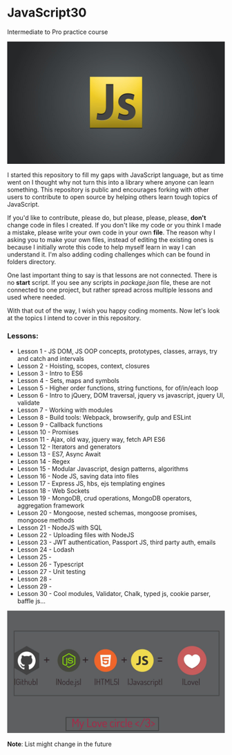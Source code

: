 # JavaScript30
Intermediate to Pro practice course

![](readMe_img/js-logo.jpg)

I started this repository to fill my gaps with JavaScript language, but as time went on I thought why not turn this into a library
where anyone can learn something. 
This repository is public and encourages forking with other users to contribute to open source by helping others learn
tough topics of JavaScript.

If you'd like to contribute, please do, but please, please, please, **don't** change code in files I created. If you don't like my code
or you think I made a mistake, please write your own code in your own **file**. 
The reason why I asking you to make your own files, instead of editing the existing ones is because I initially wrote this code
to help myself learn in way I can understand it.
I'm also adding coding challenges which can be found in folders directory.

One last important thing to say is that lessons are not connected. 
There is no **start** script. If you see any scripts in *package.json* file, these are not connected to one project, but rather spread across multiple lessons and used where needed.

With that out of the way, I wish you happy coding moments. 
Now let's look at the topics I intend to cover in this repository.

### Lessons: 
* Lesson 1 - JS DOM, JS OOP concepts, prototypes, classes, arrays, try and catch and intervals
* Lesson 2 - Hoisting, scopes, context, closures
* Lesson 3 - Intro to ES6
* Lesson 4 - Sets, maps and symbols
* Lesson 5 - Higher order functions, string functions, for of/in/each loop
* Lesson 6 - Intro to jQuery, DOM traversal, jquery vs javascript, jquery UI, validate
* Lesson 7 - Working with modules
* Lesson 8 - Build tools: Webpack, browserify, gulp and ESLint
* Lesson 9 - Callback functions
* Lesson 10 - Promises
* Lesson 11 - Ajax, old way, jquery way, fetch API ES6
* Lesson 12 - Iterators and generators
* Lesson 13 - ES7, Async Await
* Lesson 14 - Regex
* Lesson 15 - Modular Javascript, design patterns, algorithms
* Lesson 16 - Node JS, saving data into files
* Lesson 17 - Express JS, hbs, ejs templating engines
* Lesson 18 - Web Sockets
* Lesson 19 - MongoDB, crud operations, MongoDB operators, aggregation framework
* Lesson 20 - Mongoose, nested schemas, mongoose promises, mongoose methods
* Lesson 21 - NodeJS with SQL
* Lesson 22 - Uploading files with NodeJS
* Lesson 23 - JWT authentication, Passport JS, third party auth, emails
* Lesson 24 - Lodash
* Lesson 25 - 
* Lesson 26 - Typescript 
* Lesson 27 - Unit testing
* Lesson 28 - 
* Lesson 29 - 
* Lesson 30 - Cool modules, Validator, Chalk, typed js, cookie parser, baffle js...

![](readMe_img/js-git-node.jpg)

**Note**: List might change in the future
